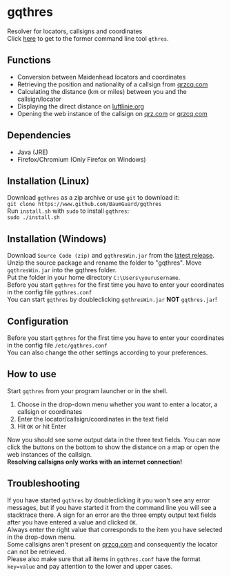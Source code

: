# gqthres
Resolver for locators, callsigns and coordinates<br />
Click [here](https://github.com/BaumGuard/qthres) to get to the former command line tool `qthres`.
<br />
## Functions<br />
- Conversion between Maidenhead locators and coordinates
- Retrieving the position and nationality of a callsign from [qrzcq.com](https://qrz.com)
- Calculating the distance (km or miles) between you and the callsign/locator
- Displaying the direct distance on [luftlinie.org](https://luftlinie.org)
- Opening the web instance of the callsign on [qrz.com](https://qrz.com) or [qrzcq.com](https://qrzcq.com)
## Dependencies<br />
- Java (JRE)
- Firefox/Chromium (Only Firefox on Windows)
## Installation (Linux)<br />
Download `gqthres` as a zip archive or use `git` to download it:<br />
`git clone https://www.github.com/BaumGuard/gqthres`<br />
Run `install.sh` with `sudo` to install `gqthres`:<br />
`sudo ./install.sh`<br />
## Installation (Windows)<br />
Download `Source Code (zip)` and `gqthresWin.jar` from the [latest release](https://github.com/BaumGuard/gqthres/releases).<br />
Unzip the source package and rename the folder to "gqthres". Move `gqthresWin.jar` into the gqthres folder.<br />
Put the folder in your home directory `C:\Users\yourusername`.<br />
Before you start `gqthres` for the first time you have to enter your coordinates in the config file `gqthres.conf`<br />
You can start `gqthres` by doubleclicking `gqthresWin.jar` **NOT** `gqthres.jar`!<br />
## Configuration<br />
Before you start `gqthres` for the first time you have to enter your coordinates in the config file `/etc/gqthres.conf`<br />
You can also change the other settings according to your preferences.
## How to use<br />
Start `gqthres` from your program launcher or in the shell.
1. Choose in the drop-down menu whether you want to enter a locator, a callsign or coordinates
2. Enter the locator/callsign/coordinates in the text field
3. Hit `OK` or hit Enter

Now you should see some output data in the three text fields. You can now click the buttons on the bottom to show the distance on a map or open the web instances of the callsign.<br />
**Resolving callsigns only works with an internet connection!**
## Troubleshooting<br />
If you have started `gqthres` by doubleclicking it you won't see any error messages, but if you have started it from the command line you will see a stacktrace there. A sign for an error are the three empty output text fields after you have entered a value and clicked `OK`.<br />
Always enter the right value that corresponds to the item you have selected in the drop-down menu.<br />
Some callsigns aren't present on [qrzcq.com](https://qrzcq.com) and consequently the locator can not be retrieved.<br />
Please also make sure that all items in `gqthres.conf` have the format `key=value` and pay attention to the lower and upper cases.
